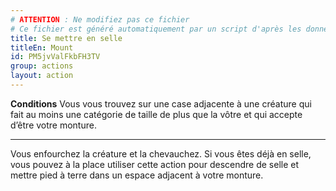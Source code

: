 ```yaml
---
# ATTENTION : Ne modifiez pas ce fichier
# Ce fichier est généré automatiquement par un script d'après les données du module Foundry VTT officiel et de sa traduction
title: Se mettre en selle
titleEn: Mount
id: PM5jvValFkbFH3TV
group: actions
layout: action
---
```

<p><span id="ctl00_MainContent_DetailedOutput"><strong>Conditions</strong> Vous vous trouvez sur une case adjacente à une créature qui fait au moins une catégorie de taille de plus que la vôtre et qui accepte d’être votre monture.</span></p><hr><p>Vous enfourchez la créature et la chevauchez. Si vous êtes déjà en selle, vous pouvez à la place utiliser cette action pour descendre de selle et mettre pied à terre dans un espace adjacent à votre monture.&nbsp;</p>
